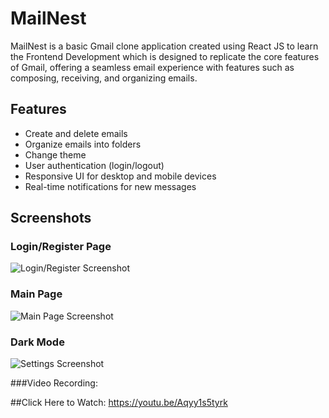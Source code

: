 # MailNest

MailNest is a basic Gmail clone application created using React JS to learn the Frontend Development which is designed to replicate the core features of Gmail, offering a seamless email experience with features such as composing, receiving, and organizing emails.

## Features
- Create and delete emails
- Organize emails into folders
- Change theme
- User authentication (login/logout)
- Responsive UI for desktop and mobile devices
- Real-time notifications for new messages

## Screenshots

### Login/Register Page
![Login/Register Screenshot](https://github.com/user-attachments/assets/0f426943-86be-48cc-9b73-26e764481b57)

### Main Page
![Main Page Screenshot](https://github.com/user-attachments/assets/11ba6fce-fab6-4d16-9c3f-987d7171b982)

### Dark Mode
![Settings Screenshot](https://github.com/user-attachments/assets/f536b975-f0ee-45eb-8a38-e2598991b828)

###Video Recording:

##Click Here to Watch: https://youtu.be/Aqyy1s5tyrk

